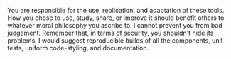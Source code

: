 You are responsible for the use, replication, and adaptation of these tools.
How you chose to use, study, share, or improve it should benefit others to
whatever moral philosophy you ascribe to. I cannot prevent you from bad
judgement. Remember that, in terms of security, you shouldn't hide its
problems. I would suggest reproducible builds of all the components,
unit tests, uniform code-styling, and documentation.